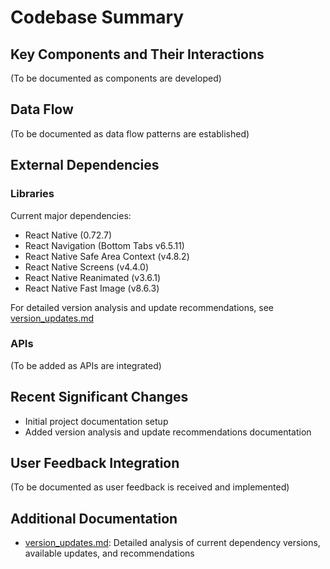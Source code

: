 # Codebase Summary

## Key Components and Their Interactions
(To be documented as components are developed)

## Data Flow
(To be documented as data flow patterns are established)

## External Dependencies
### Libraries
Current major dependencies:
- React Native (0.72.7)
- React Navigation (Bottom Tabs v6.5.11)
- React Native Safe Area Context (v4.8.2)
- React Native Screens (v4.4.0)
- React Native Reanimated (v3.6.1)
- React Native Fast Image (v8.6.3)

For detailed version analysis and update recommendations, see [version_updates.md](version_updates.md)

### APIs
(To be added as APIs are integrated)

## Recent Significant Changes
- Initial project documentation setup
- Added version analysis and update recommendations documentation

## User Feedback Integration
(To be documented as user feedback is received and implemented)

## Additional Documentation
- [version_updates.md](version_updates.md): Detailed analysis of current dependency versions, available updates, and recommendations
